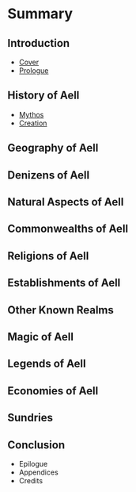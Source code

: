 # Summary

## Introduction

* [Cover](README.md)
* [Prologue](chapter1.md)

## History of Aell

* [Mythos](mythos.md)
* [Creation](mythos/creation.md)

## Geography of Aell

## Denizens of Aell

## Natural Aspects of Aell

## Commonwealths of Aell

## Religions of Aell

## Establishments of Aell

## Other Known Realms

## Magic of Aell

## Legends of Aell

## Economies of Aell

## Sundries

## Conclusion

* Epilogue
* Appendices
* Credits

